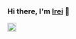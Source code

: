 ### Hi there, I'm [Irei](https://twitter.com/irei_dev) 👋

<p align="left">
  <a href="http://twitter.com/irei_dev">
    <img height="20" src="https://img.shields.io/twitter/follow/irei?label=Twitter&logo=twitter&style=flat" />
  </a>
<!--   <a href="https://github.com/tnccc/tnccc">
    <img src="https://komarev.com/ghpvc/?username=tnccc" alt="tnccc" />
  </a> -->
  
<!--   <a href="http://qiita.com/yutkat">
    <img height="20" src="https://qiita-badge.apiapi.app/s/yutkat/posts.svg" />
  </a>
  <//qiita.com/yutkat">
    <img height="20" src="https://qiita-badge.apiapi.app/s/yutkat/contributions.svg" />
  </a> -->
</p>

<!--
**tnccc/tnccc** is a ✨ _special_ ✨ repository because its `README.md` (this file) appears on your GitHub profile.

Here are some ideas to get you started:

- 🔭 I’m currently working on ...
- 🌱 I’m currently learning ...
- 👯 I’m looking to collaborate on ...
- 🤔 I’m looking for help with ...
- 💬 Ask me about ...
- 📫 How to reach me: ...
- 😄 Pronouns: ...
- ⚡ Fun fact: ...
-->
